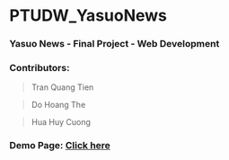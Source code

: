 # PTUDW_YasuoNews

### Yasuo News - Final Project - Web Development
### Contributors:
> Tran Quang Tien

> Do Hoang The

> Hua Huy Cuong

### Demo Page: [Click here](https://yasuo-news.herokuapp.com/)
